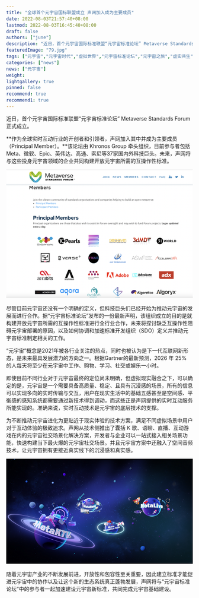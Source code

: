 ```yaml
---
title: "全球首个元宇宙国标联盟成立 声网加入成为主要成员"
date: 2022-08-03T21:57:40+08:00
lastmod: 2022-08-03T16:45:40+08:00
draft: false
authors: ["june"]
description: "近日，首个元宇宙国际标准联盟“元宇宙标准论坛” Metaverse Standards Forum 正式成立。"
featuredImage: "79.jpg"
tags: ["元宇宙","元宇宙时代","虚拟世界","元宇宙标准论坛","元宇宙之旅","虚实共生","人工智能"]
categories: ["news"]
news: ["元宇宙"]
weight: 
lightgallery: true
pinned: false
recommend: true
recommend1: true
---
```


近日，首个元宇宙国际标准联盟“元宇宙标准论坛” Metaverse Standards Forum 正式成立。

**作为全球实时互动行业的开创者和引领者，声网加入其中并成为主要成员（Principal Member）。**该论坛由 Khronos Group 牵头组织，目前参与者包括 Meta、微软、Epic、英伟达、高通、索尼等37家国内外科技巨头。未来，声网将与这些投身元宇宙领域的企业共同构建开放元宇宙所需的互操作性标准。

![img](77.png)



尽管目前元宇宙还没有一个明确的定义，但科技巨头们已经开始为推动元宇宙的发展而进行合作。据“元宇宙标准论坛”发布的一份最新声明，该组织成立的目的是就构建开放元宇宙所需的互操作性标准进行全行业合作，未来将探讨缺乏互操作性阻碍元宇宙部署的原因，以及如何协调和加速标准开发组织（SDO）定义并推动元宇宙标准制定相关的工作。

“元宇宙”概念是2021年被各行业关注的热点，同时也被认为是下一代互联网新形态，是未来最具发展潜力的方向之一。根据Gartner的最新预测，2026 年 25% 的人每天将至少在元宇宙中工作、购物、学习、社交或娱乐一小时。

即使目前不同行业对于元宇宙最终的定位尚未明确，但虚拟现实融合之下，可以确定的是，元宇宙是一个需要具备高质量、稳定、且具有沉浸感的场景，所有的信息可以实现多向的实时传输与交互，用户在现实生活中的基础五感甚至是空间感、平衡感的感知系统都需要通过新技术得到调动，而这些正是声网提供的实时互动服务所能实现的。准确来说，实时互动技术是元宇宙的底层技术的支撑。

为不断推动元宇宙进化为更贴近于现实体验的技术方案，满足不同虚拟场景中用户对于互动体验的极致追求。声网从技术侧推出了囊括 K 歌、语聊、直播、互动游戏在内的元宇宙社交场景化解决方案，开发者与企业可以一站式接入相关场景功能，快速构建当下最火爆的元宇宙社交场景。并且元宇宙方案中还融入了空间音频技术，让元宇宙拥有更接近真实线下的沉浸感和真实感。

![img](78.png)



随着元宇宙产业的不断发展前进，开放性和包容性至关重要，因此建立标准才能促进元宇宙中的协作以及让这个新的生态系统真正蓬勃发展，声网将与“元宇宙标准论坛”中的参与者一起加速建设元宇宙新标准，共同完成元宇宙基础建设。